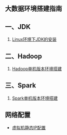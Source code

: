 ## 大数据环境搭建指南



## 一、JDK

1. [Linux环境下JDK的安装](https://github.com/heibaiying/BigData-Notes/blob/master/notes/installation/JDK安装.md)



## 二、Hadoop

1. [Hadoop单机版本环境搭建](https://github.com/heibaiying/BigData-Notes/blob/master/notes/installation/hadoop单机版本环境搭建.md)



## 三、Spark

1. [Spark单机版本环境搭建](https://github.com/heibaiying/BigData-Notes/blob/master/notes/installation/Spark单机版本环境搭建.md)



## 网络配置

+ [虚拟机静态IP配置](https://github.com/heibaiying/BigData-Notes/blob/master/notes/installation/虚拟机静态IP配置.md)


